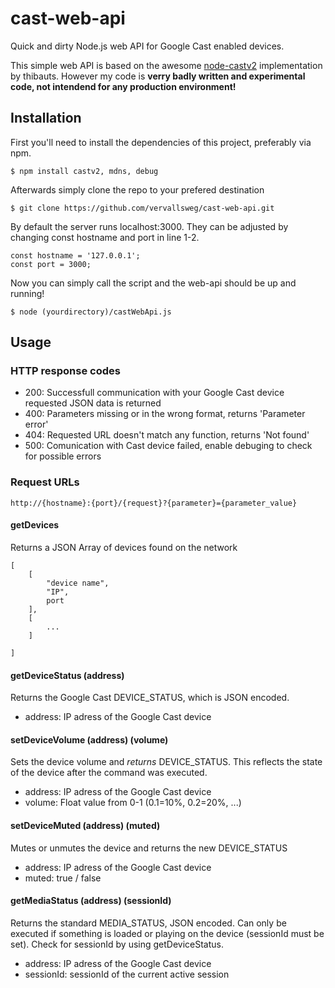 # cast-web-api
Quick and dirty Node.js web API for Google Cast enabled devices.

This simple web API is based on the awesome [node-castv2](https://github.com/thibauts/node-castv2 "node-castv2") implementation by thibauts.
However my code is **verry badly written and experimental code, not intendend for any production environment!**

Installation
------------

First you'll need to install the dependencies of this project, preferably via npm.

    $ npm install castv2, mdns, debug

Afterwards simply clone the repo to your prefered destination

    $ git clone https://github.com/vervallsweg/cast-web-api.git


By default the server runs localhost:3000. They can be adjusted by changing const hostname and port in line 1-2.

```
const hostname = '127.0.0.1';
const port = 3000;
```

Now you can simply call the script and the web-api should be up and running!

    $ node (yourdirectory)/castWebApi.js


Usage
-----

### HTTP response codes
- 200: Successfull communication with your Google Cast device requested JSON data is returned
- 400: Parameters missing or in the wrong format, returns 'Parameter error'
- 404: Requested URL doesn't match any function, returns 'Not found'
- 500: Comunication with Cast device failed, enable debuging to check for possible errors

### Request URLs

    http://{hostname}:{port}/{request}?{parameter}={parameter_value}

#### getDevices
Returns a JSON Array of devices found on the network
``` 
[
	[
		"device name",
		"IP",
		port
	],
	[
		...
	]

]
```

#### getDeviceStatus (address)
Returns the Google Cast DEVICE_STATUS, which is JSON encoded.
- address: IP adress of the Google Cast device

#### setDeviceVolume (address) (volume) 
Sets the device volume and *returns* DEVICE_STATUS. This reflects the state of the device after the command was executed.
- address: IP adress of the Google Cast device
- volume: Float value from 0-1 (0.1=10%, 0.2=20%, ...)

#### setDeviceMuted (address) (muted)
Mutes or unmutes the device and returns the new DEVICE_STATUS
- address: IP adress of the Google Cast device
- muted: true / false

#### getMediaStatus (address) (sessionId)
Returns the standard MEDIA_STATUS, JSON encoded. Can only be executed if something is loaded or playing on the device (sessionId must be set). Check for sessionId by using getDeviceStatus.
- address: IP adress of the Google Cast device
- sessionId: sessionId of the current active session